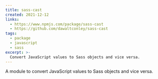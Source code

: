 ```yaml
---
title: sass-cast
created: 2021-12-12
links:
  - https://www.npmjs.com/package/sass-cast
  - https://github.com/dawaltconley/sass-cast
tags:
  - package
  - javascript
  - sass
excerpt: >-
  Convert JavaScript values to Sass objects and vice versa.
---
```


A module to convert JavaScript values to Sass objects and vice versa.
